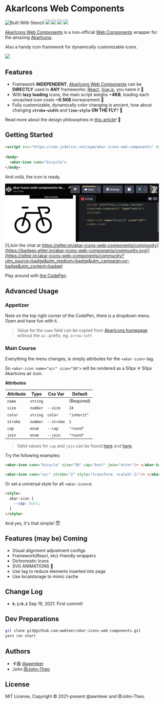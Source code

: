 # AkarIcons Web Components

![Built With Stencil](https://img.shields.io/badge/-Built%20With%20Stencil-16161d.svg?logo=data%3Aimage%2Fsvg%2Bxml%3Bbase64%2CPD94bWwgdmVyc2lvbj0iMS4wIiBlbmNvZGluZz0idXRmLTgiPz4KPCEtLSBHZW5lcmF0b3I6IEFkb2JlIElsbHVzdHJhdG9yIDE5LjIuMSwgU1ZHIEV4cG9ydCBQbHVnLUluIC4gU1ZHIFZlcnNpb246IDYuMDAgQnVpbGQgMCkgIC0tPgo8c3ZnIHZlcnNpb249IjEuMSIgaWQ9IkxheWVyXzEiIHhtbG5zPSJodHRwOi8vd3d3LnczLm9yZy8yMDAwL3N2ZyIgeG1sbnM6eGxpbms9Imh0dHA6Ly93d3cudzMub3JnLzE5OTkveGxpbmsiIHg9IjBweCIgeT0iMHB4IgoJIHZpZXdCb3g9IjAgMCA1MTIgNTEyIiBzdHlsZT0iZW5hYmxlLWJhY2tncm91bmQ6bmV3IDAgMCA1MTIgNTEyOyIgeG1sOnNwYWNlPSJwcmVzZXJ2ZSI%2BCjxzdHlsZSB0eXBlPSJ0ZXh0L2NzcyI%2BCgkuc3Qwe2ZpbGw6I0ZGRkZGRjt9Cjwvc3R5bGU%2BCjxwYXRoIGNsYXNzPSJzdDAiIGQ9Ik00MjQuNywzNzMuOWMwLDM3LjYtNTUuMSw2OC42LTkyLjcsNjguNkgxODAuNGMtMzcuOSwwLTkyLjctMzAuNy05Mi43LTY4LjZ2LTMuNmgzMzYuOVYzNzMuOXoiLz4KPHBhdGggY2xhc3M9InN0MCIgZD0iTTQyNC43LDI5Mi4xSDE4MC40Yy0zNy42LDAtOTIuNy0zMS05Mi43LTY4LjZ2LTMuNkgzMzJjMzcuNiwwLDkyLjcsMzEsOTIuNyw2OC42VjI5Mi4xeiIvPgo8cGF0aCBjbGFzcz0ic3QwIiBkPSJNNDI0LjcsMTQxLjdIODcuN3YtMy42YzAtMzcuNiw1NC44LTY4LjYsOTIuNy02OC42SDMzMmMzNy45LDAsOTIuNywzMC43LDkyLjcsNjguNlYxNDEuN3oiLz4KPC9zdmc%2BCg%3D%3D&colorA=16161d&style=flat-square) ![](https://img.shields.io/badge/build-passing-success) [![](https://img.shields.io/npm/dm/akar-icons-web-components.svg)](https://www.npmjs.com/package/akar-icons-web-components) ![](http://img.shields.io/badge/license-MIT-lightgrey) [![](https://data.jsdelivr.com/v1/package/npm/akar-icons-web-components/badge)](https://www.jsdelivr.com/package/npm/akar-icons-web-components)


[AkarIcons Web Components](https://github.com/awmleer/akar-icons-web-components) is a non-official [Web Components](https://developer.mozilla.org/en-US/docs/Web/Web_Components) wrapper for the amazing [AkarIcons](https://akaricons.com/).

Also a handy icon framework for dynamically customizable icons.

![](https://raw.githubusercontent.com/awmleer/akar-icons-web-components/master/assets/img/banner.gif)

## Features

- Framework **INDEPENDENT**, [AkarIcons Web Components](https://github.com/awmleer/akar-icons-web-components) can be **DIRECTLY** used in **ANY** frameworks: [React](https://reactjs.org/), [Vue.js](https://vuejs.org/), you name it 🤗
- With **lazy loading** icons, the main script weighs **~4KB**, loading each uncached icon costs **~0.5KB** increacement 🤩
- Fully customizable, dynamically color changing is ancient, how about changing **`stroke-width`** and **`line-style`** **ON THE FLY**? 🤯

Read more about the design philosophies in [this article](https://dev.to/johntheo/lazy-loading-svg-icons-using-web-components-3foi)! 📄

## Getting Started

```html
<script src="https://cdn.jsdelivr.net/npm/akar-icons-web-components" type="module"></script>

<body>
  <akar-icon name="bicycle">
</body>
```

And voilà, the icon is ready.

[![](https://raw.githubusercontent.com/awmleer/akar-icons-web-components/master/assets/img/codepen.png)](https://codepen.io/john-theo/pen/LYLddpd) [![Join the chat at https://gitter.im/akar-icons-web-components/community](https://badges.gitter.im/akar-icons-web-components/community.svg)](https://gitter.im/akar-icons-web-components/community?utm_source=badge&utm_medium=badge&utm_campaign=pr-badge&utm_content=badge)

Play around with [the CodePen](https://codepen.io/john-theo/pen/LYLddpd).

## Advanced Usage

### Appetizer

Note on the top right corner of the CodePen, there is a dropdown menu. Open and have fun with it.

> Value for the `name` field can be copied from [AkarIcons homepage](https://akaricons.com/) without the `ai-` prefix, eg. `arrow-left`

### Main Course

Everything the menu changes, is simply attributes for the `<akar-icon>` tag.

So `<akar-icon name="air" size="50">` will be rendered as a 50px ✕ 50px AkarIcons air icon.

**Attributes**

| Attribute | Type     | Css Var    | Default     |
| --------- | -------- | ---------- | ----------- |
| `name`    | `string` |            | (Required)  |
| `size`    | `number` | `--size`   | `24`        |
| `color`   | `string` | `color`    | `"inherit"` |
| `stroke`  | `number` | `--stroke` | `1`         |
| `cap`     | `enum`   | `--cap`    | `"round"`   |
| `join`    | `enum`   | `--join`   | `"round"`   |

> Valid values for `cap` and `join` can be found [here](https://developer.mozilla.org/en-US/docs/Web/SVG/Attribute/stroke-linecap) and [here](https://developer.mozilla.org/en-US/docs/Web/SVG/Attribute/stroke-linejoin).

Try the following examples:

```html
<akar-icon name="bicycle" size="50" cap="butt" join="miter"/> </akar-icon>
```

```html
<akar-icon name="air" stroke="2" style="transform: scaleX(-1)"/> </akar-icon>
```

Or set a universal style for all `<akar-icon>`s:

```html
<style>
  akar-icon {
    --cap: butt;
  }
</style>
```

And yes, it's that simple! 😇

## Features (may be) Coming

- Visual alignment adjustment configs
- Framework(React, etc)-friendly wrappers
- Dichromatic Icons
- SVG ANIMATIONS 🤟
- Use <use> tag to reduce elements inserted into page
- Use localstorage to mimic cache


## Change Log

- **`0.1/0.2`** Sep 19, 2021. First commit!

## Dev Preparations

```bash
git clone git@github.com:awmleer/akar-icons-web-components.git
yarn run start
```

## Authors

- 卡晨 [@awmleer](https://github.com/awmleer)
- John [@John-Theo](https://github.com/John-Theo)

## License
MIT License, Copyright © 2021-present @awmleer and @John-Theo.